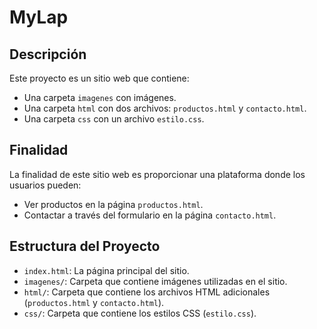 # MyLap

## Descripción

Este proyecto es un sitio web que contiene:

- Una carpeta `imagenes` con imágenes.
- Una carpeta `html` con dos archivos: `productos.html` y `contacto.html`.
- Una carpeta `css` con un archivo `estilo.css`.

## Finalidad

La finalidad de este sitio web es proporcionar una plataforma donde los usuarios pueden:

- Ver productos en la página `productos.html`.
- Contactar a través del formulario en la página `contacto.html`.

## Estructura del Proyecto

- `index.html`: La página principal del sitio.
- `imagenes/`: Carpeta que contiene imágenes utilizadas en el sitio.
- `html/`: Carpeta que contiene los archivos HTML adicionales (`productos.html` y `contacto.html`).
- `css/`: Carpeta que contiene los estilos CSS (`estilo.css`).

